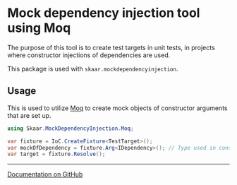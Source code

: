 Mock dependency injection tool using Moq
===

The purpose of this tool is to create test targets in unit tests,
in projects where constructor injections of dependencies are used.

This package is used with `skaar.mockdependencyinjection`.

## Usage

This is used to utilize [Moq](https://github.com/devlooped/moq) to
create mock objects of constructor arguments that are set up.

```C#
using Skaar.MockDependencyInjection.Moq;

var fixture = IoC.CreateFixture<TestTarget>();
var mockOfDependency = fixture.Arg<IDependency>(); // Type used in constructor of TestTarget
var target = fixture.Resolve();
```

---

[Documentation on GitHub](https://github.com/oyms/MockDependencyInjection/blob/main/README.md)